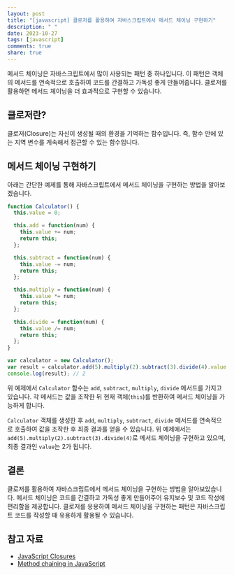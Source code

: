 ```yaml
---
layout: post
title: "[javascript] 클로저를 활용하여 자바스크립트에서 메서드 체이닝 구현하기"
description: " "
date: 2023-10-27
tags: [javascript]
comments: true
share: true
---
```


메서드 체이닝은 자바스크립트에서 많이 사용되는 패턴 중 하나입니다. 이 패턴은 객체의 메서드를 연속적으로 호출하여 코드를 간결하고 가독성 좋게 만들어줍니다. 클로저를 활용하면 메서드 체이닝을 더 효과적으로 구현할 수 있습니다.

## 클로저란?

클로저(Closure)는 자신이 생성될 때의 환경을 기억하는 함수입니다. 즉, 함수 안에 있는 지역 변수를 계속해서 접근할 수 있는 함수입니다. 

## 메서드 체이닝 구현하기

아래는 간단한 예제를 통해 자바스크립트에서 메서드 체이닝을 구현하는 방법을 알아보겠습니다.

```javascript
function Calculator() {
  this.value = 0;

  this.add = function(num) {
    this.value += num;
    return this;
  };

  this.subtract = function(num) {
    this.value -= num;
    return this;
  };

  this.multiply = function(num) {
    this.value *= num;
    return this;
  };

  this.divide = function(num) {
    this.value /= num;
    return this;
  };
}

var calculator = new Calculator();
var result = calculator.add(5).multiply(2).subtract(3).divide(4).value;
console.log(result); // 2
```

위 예제에서 `Calculator` 함수는 `add`, `subtract`, `multiply`, `divide` 메서드를 가지고 있습니다. 각 메서드는 값을 조작한 뒤 현재 객체(`this`)를 반환하여 메서드 체이닝을 가능하게 합니다.

`Calculator` 객체를 생성한 후 `add`, `multiply`, `subtract`, `divide` 메서드를 연속적으로 호출하여 값을 조작한 후 최종 결과를 얻을 수 있습니다. 위 예제에서는 `add(5).multiply(2).subtract(3).divide(4)`로 메서드 체이닝을 구현하고 있으며, 최종 결과인 `value`는 2가 됩니다.

## 결론

클로저를 활용하여 자바스크립트에서 메서드 체이닝을 구현하는 방법을 알아보았습니다. 메서드 체이닝은 코드를 간결하고 가독성 좋게 만들어주어 유지보수 및 코드 작성에 편리함을 제공합니다. 클로저를 응용하여 메서드 체이닝을 구현하는 패턴은 자바스크립트 코드를 작성할 때 유용하게 활용될 수 있습니다.

## 참고 자료

- [JavaScript Closures](https://developer.mozilla.org/en-US/docs/Web/JavaScript/Closures)
- [Method chaining in JavaScript](https://www.javascripttutorial.net/javascript-method-chaining/)